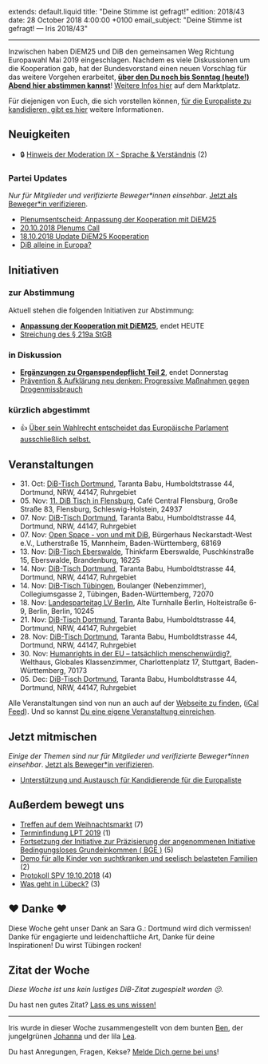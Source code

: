 extends: default.liquid
title: "Deine Stimme ist gefragt!"
edition: 2018/43
date: 28 October 2018 4:00:00 +0100
email_subject: "Deine Stimme ist gefragt! — Iris 2018/43"

---
Inzwischen haben DiEM25 und DiB den gemeinsamen Weg Richtung Europawahl Mai 2019 eingeschlagen. Nachdem es viele Diskussionen um die Kooperation gab, hat der Bundesvorstand einen neuen Vorschlag für das weitere Vorgehen erarbeitet, **[über den Du noch bis Sonntag (heute!) Abend hier abstimmen kannst](https://abstimmen.bewegung.jetzt/plenumsentscheidung/207-anpassung-der-kooperation-mit-diem25)**! [Weitere Infos hier](https://marktplatz.bewegung.jetzt/t/plenumsentscheid-anpassung-der-kooperation-mit-diem25/26102) auf dem Marktplatz.

Für diejenigen von Euch, die sich vorstellen können, [für die Europaliste zu kandidieren, gibt es hier](https://marktplatz.bewegung.jetzt/t/unterstuetzung-und-austausch-fuer-kandidierende-fuer-die-europaliste/26089) weitere Informationen. 

## Neuigkeiten

 - 🔒 [Hinweis der Moderation IX - Sprache &amp; Verständnis](https://marktplatz.bewegung.jetzt/t/hinweis-der-moderation-ix-sprache-verstaendnis/26028) (2)

### Partei Updates

_Nur für Mitglieder und verifizierte Beweger\*innen einsehbar_. [Jetzt als Beweger\*in verifizieren](https://bewegung.jetzt/bewegerin-werden/).

 - [Plenumsentscheid: Anpassung der Kooperation mit DiEM25](https://marktplatz.bewegung.jetzt/t/plenumsentscheid-anpassung-der-kooperation-mit-diem25/26102)
 - [20.10.2018 Plenums Call](https://marktplatz.bewegung.jetzt/t/20-10-2018-plenums-call/26013)
 - [18.10.2018 Update DiEM25 Kooperation](https://marktplatz.bewegung.jetzt/t/18-10-2018-update-diem25-kooperation/25974)
 - [DiB alleine in Europa?](https://marktplatz.bewegung.jetzt/t/dib-alleine-in-europa/25570)

## Initiativen

### zur Abstimmung
Aktuell stehen die folgenden Initiativen zur Abstimmung:

 - **[Anpassung der Kooperation mit DiEM25](https://abstimmen.bewegung.jetzt/initiative/207-anpassung-der-kooperation-mit-diem25)**, endet HEUTE
 - [Streichung des § 219a StGB](https://abstimmen.bewegung.jetzt/initiative/202-streichung-des-219a-stgb)

### in Diskussion
 - **[Ergänzungen zu Organspendepflicht Teil 2](https://abstimmen.bewegung.jetzt/initiative/200-erganzungen-zu-organspendepflicht-teil-2)**, endet Donnerstag
 - [Prävention & Aufklärung neu denken: Progressive Maßnahmen gegen Drogenmissbrauch](https://abstimmen.bewegung.jetzt/initiative/204-pravention-aufklarung-neu-denken-progressive-manahmen-gegen-drogenmissbrauch)

### kürzlich abgestimmt

 - 👍 [Über sein Wahlrecht entscheidet das Europäische Parlament ausschließlich selbst.](https://abstimmen.bewegung.jetzt/initiative/199-uber-sein-wahlrecht-entscheidet-das-europaische-parlament-ausschlielich-selbst)


## Veranstaltungen

 - 31.&nbsp;Oct: [DiB-Tisch Dortmund](https://bewegung.jetzt/veranstaltungen/dib-tisch-dortmund-2018-10-31/), Taranta Babu, Humboldtstrasse 44, Dortmund, NRW, 44147, Ruhrgebiet
 - 05.&nbsp;Nov: [11. DiB Tisch in Flensburg](https://bewegung.jetzt/veranstaltungen/8326/), Café Central Flensburg, Große Straße 83, Flensburg, Schleswig-Holstein, 24937
 - 07.&nbsp;Nov: [DiB-Tisch Dortmund](https://bewegung.jetzt/veranstaltungen/dib-tisch-dortmund-2018-11-07/), Taranta Babu, Humboldtstrasse 44, Dortmund, NRW, 44147, Ruhrgebiet
 - 07.&nbsp;Nov: [Open Space - von und mit DiB](https://bewegung.jetzt/veranstaltungen/open-space-von-und-mit-dib/), Bürgerhaus Neckarstadt-West e.V., Lutherstraße 15, Mannheim, Baden-Württemberg, 68169
 - 13.&nbsp;Nov: [DiB-Tisch Eberswalde](https://bewegung.jetzt/veranstaltungen/dib-tisch-eberswalde/), Thinkfarm Eberswalde, Puschkinstraße 15, Eberswalde, Brandenburg, 16225
 - 14.&nbsp;Nov: [DiB-Tisch Dortmund](https://bewegung.jetzt/veranstaltungen/dib-tisch-dortmund-2018-11-14/), Taranta Babu, Humboldtstrasse 44, Dortmund, NRW, 44147, Ruhrgebiet
 - 14.&nbsp;Nov: [DiB-Tisch Tübingen](https://bewegung.jetzt/veranstaltungen/dib-tisch-tuebingen-2/), Boulanger (Nebenzimmer), Collegiumsgasse 2, Tübingen, Baden-Württemberg, 72070
 - 18.&nbsp;Nov: [Landesparteitag LV Berlin](https://bewegung.jetzt/veranstaltungen/landesparteitag-lv-berlin/), Alte Turnhalle Berlin, Holteistraße 6-9, Berlin, Berlin, 10245
 - 21.&nbsp;Nov: [DiB-Tisch Dortmund](https://bewegung.jetzt/veranstaltungen/dib-tisch-dortmund-2018-11-21/), Taranta Babu, Humboldtstrasse 44, Dortmund, NRW, 44147, Ruhrgebiet
 - 28.&nbsp;Nov: [DiB-Tisch Dortmund](https://bewegung.jetzt/veranstaltungen/dib-tisch-dortmund-2018-11-28/), Taranta Babu, Humboldtstrasse 44, Dortmund, NRW, 44147, Ruhrgebiet
 - 30.&nbsp;Nov: [Humanrights in der EU – tatsächlich menschenwürdig?](https://bewegung.jetzt/veranstaltungen/humanrights-in-der-eu-tatsaechlich-menschenwuerdig/), Welthaus, Globales Klassenzimmer, Charlottenplatz 17, Stuttgart, Baden-Württemberg, 70173
 - 05.&nbsp;Dec: [DiB-Tisch Dortmund](https://bewegung.jetzt/veranstaltungen/dib-tisch-dortmund-2018-12-05/), Taranta Babu, Humboldtstrasse 44, Dortmund, NRW, 44147, Ruhrgebiet


Alle Veranstaltungen sind von nun an auch auf der [Webseite zu finden](https://bewegung.jetzt/veranstaltungen/), ([iCal Feed](https://bewegung.jetzt/?ical=1)). Und so kannst [Du eine eigene Veranstaltung einreichen](https://marktplatz.bewegung.jetzt/t/eine-veranstaltung-auf-der-webseite-einreichen/21379).

## Jetzt mitmischen

_Einige der Themen sind nur für Mitglieder und verifizierte Beweger\*innen einsehbar_. [Jetzt als Beweger\*in verifizieren](https://bewegung.jetzt/bewegerin-werden/).

 - [Unterstützung und Austausch für Kandidierende für die Europaliste](https://marktplatz.bewegung.jetzt/t/unterstuetzung-und-austausch-fuer-kandidierende-fuer-die-europaliste/26089_)


## Außerdem bewegt uns

 - [Treffen auf dem Weihnachtsmarkt](https://marktplatz.bewegung.jetzt/t/treffen-auf-dem-weihnachtsmarkt/26051) (7)
 - [Terminfindung LPT 2019](https://marktplatz.bewegung.jetzt/t/terminfindung-lpt-2019/26048) (1)
 - [Fortsetzung der Initiative zur Präzisierung der angenommenen Initiative Bedingungsloses Grundeinkommen ( BGE )](https://marktplatz.bewegung.jetzt/t/fortsetzung-der-initiative-zur-praezisierung-der-angenommenen-initiative-bedingungsloses-grundeinkommen-bge/26021) (5)
 - [Demo für alle Kinder von suchtkranken und seelisch belasteten Familien](https://marktplatz.bewegung.jetzt/t/demo-fuer-alle-kinder-von-suchtkranken-und-seelisch-belasteten-familien/26126) (2)
 - [Protokoll SPV 19.10.2018](https://marktplatz.bewegung.jetzt/t/protokoll-spv-19-10-2018/26016) (4)
 - [Was geht in Lübeck?](https://marktplatz.bewegung.jetzt/t/was-geht-in-luebeck/26128) (3)
 

## ❤️ Danke ❤️
Diese Woche geht unser Dank an Sara G.: Dortmund wird dich vermissen! Danke für engagierte und leidenchaftliche Art, Danke für deine Inspirationen! Du wirst Tübingen rocken! 

## Zitat der Woche
_Diese Woche ist uns kein lustiges DiB-Zitat zugespielt worden ☹._

Du hast nen gutes Zitat? [Lass es uns wissen!](https://marktplatz.bewegung.jetzt/t/lustige-dib-zitate/10175)


---

Iris wurde in dieser Woche zusammengestellt von dem bunten [Ben](https://marktplatz.bewegung.jetzt/u/Ben/), der jungelgrünen [Johanna](https://marktplatz.bewegung.jetzt/u/Johanna/) und der lila [Lea](https://marktplatz.bewegung.jetzt/u/Leia/).

Du hast Anregungen, Fragen, Kekse? [Melde Dich gerne bei uns](https://marktplatz.bewegung.jetzt/t/neu-iris-die-woechtliche-zusammenfasssung-zum-sonntagsbrunch/10990)!

